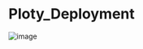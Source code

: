 # Ploty_Deployment

![image](https://user-images.githubusercontent.com/89875689/150024504-3e1899e4-41af-4436-b604-fdcd7705df3c.png)
